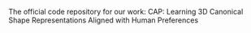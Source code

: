 The official code repository for our work: CAP: Learning 3D Canonical Shape Representations Aligned with Human Preferences

